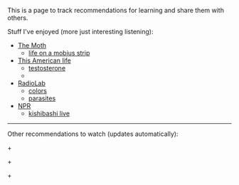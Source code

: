 This is a page to track recommendations for learning and share them with others. 

Stuff I've enjoyed (more just interesting listening):

- [The Moth](http://themoth.org/)
  - [life on a mobius strip](http://themoth.org/posts/stories/life-on-a-mobius-strip)
- [This American life](http://www.thisamericanlife.org/)
  - [testosterone](http://www.thisamericanlife.org/radio-archives/episode/220/testosterone)
  - []()
- [RadioLab](http://www.radiolab.org)
  - [colors](http://www.radiolab.org/story/211119-colors/)
  - [parasites](http://www.radiolab.org/story/91689-parasites/)
- [NPR](http://www.npr.org/)
  - [kishibashi live](http://www.npr.org/event/music/151684623/kishi-bashi-in-concert)

---

Other recommendations to watch (updates automatically): 

+[](https://github.com/vernonk/webdev-podcasts)

+[](https://github.com/ashleygwilliams/breakfast-repo)

+[](https://github.com/guipdutra/awesome-geek-podcasts/blob/master/README.md)

